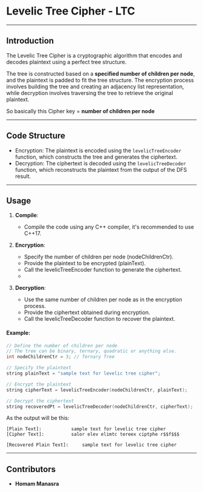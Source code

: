 # Levelic Tree Cipher - LTC

---

## Introduction

The Levelic Tree Cipher is a cryptographic algorithm that encodes and decodes plaintext using a perfect tree structure.

The tree is constructed based on a **specified number of children per node**, and the plaintext is padded to fit the
tree
structure. The encryption process involves building the tree and creating an adjacency list representation, while
decryption involves traversing the tree to retrieve the original plaintext.

So basically this Cipher key = **number of children per node**

---

## Code Structure

* Encryption: The plaintext is encoded using the `levelicTreeEncoder` function, which constructs the tree and generates
  the ciphertext.
* Decryption: The ciphertext is decoded using the `levelicTreeDecoder` function, which reconstructs the plaintext from
  the output of the DFS result.

---

## Usage

1. **Compile**:
    * Compile the code using any C++ compiler, it's recommended to use C++17.

2. **Encryption**:
    * Specify the number of children per node (nodeChildrenCtr).
    * Provide the plaintext to be encrypted (plainText).
    * Call the levelicTreeEncoder function to generate the ciphertext.
    *
3. **Decryption**:
    * Use the same number of children per node as in the encryption process.
    * Provide the ciphertext obtained during encryption.
    * Call the levelicTreeDecoder function to recover the plaintext.

#### Example:

```c++
// Define the number of children per node
// The tree can be binary, ternary, quadratic or anything else.
int nodeChildrenCtr = 3; // Ternary Tree

// Specify the plaintext
string plainText = "sample text for levelic tree cipher";

// Encrypt the plaintext
string cipherText = levelicTreeEncoder(nodeChildrenCtr, plainText);

// Decrypt the ciphertext
string recoveredPt = levelicTreeDecoder(nodeChildrenCtr, cipherText);
```
As the output will be this:
```
[Plain Text]: 			sample text for levelic tree cipher
[Cipher Text]: 			salor elev elimtc tereex ciptphe r$$f$$$

[Recovered Plain Text]: 	sample text for levelic tree cipher
```

---

## Contributors

* **Homam Manasra**

